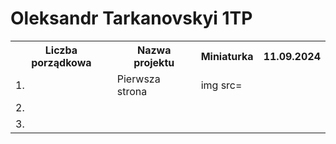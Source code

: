 # Oleksandr Tarkanovskyi 1TP

<table>
<tr>
  <th>Liczba porządkowa</th>
    <th>Nazwa projektu</th>
    <th>Miniaturka</th>
  <th>11.09.2024</th>
</tr>
  <tr>
    <td>1.</td>
    <td>Pierwsza strona</td>
    <td>img src=</td>
    <td></td>
  </tr>
  <tr>
    <td>2.</td>
    <td></td>
    <td></td>
    <td></td>
  </tr>
  <td>3.</td>
    <td></td>
    <td></td>
  <td></td>
  </tr>  
</table>
